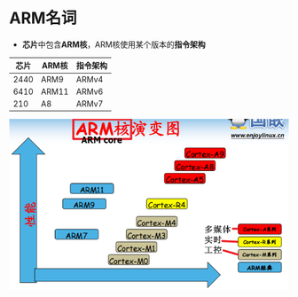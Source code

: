 # ARM名词
- **芯片**中包含**ARM核**，ARM核使用某个版本的**指令架构**

| 芯片   | ARM核  | 指令架构  |
|------|-------|-------|
| 2440 | ARM9  | ARMv4 |
| 6410 | ARM11 | ARMv6 |
| 210  | A8    | ARMv7 |

![](../photo/Pasted%20image%2020230421164534.png)
